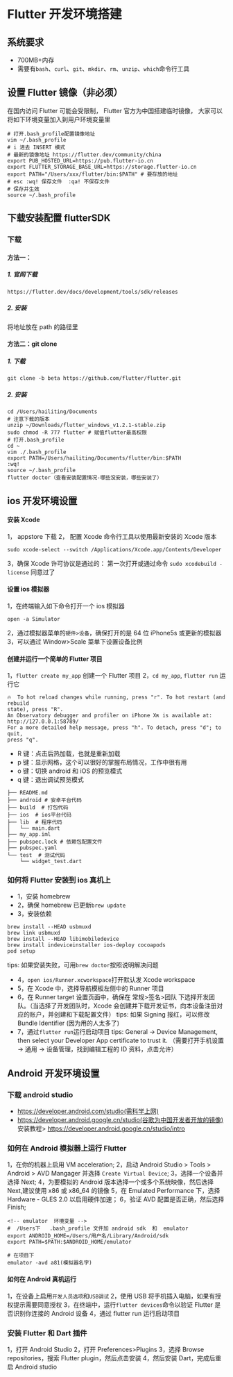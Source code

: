 # Flutter 开发环境搭建

## 系统要求

- 700MB+内存
- 需要有`bash`、`curl`、`git`、`mkdir`、`rm`、`unzip`、`which`命令行工具

## 设置 Flutter 镜像（非必须）

在国内访问 Flutter 可能会受限制， Flutter 官方为中国搭建临时镜像， 大家可以将如下环境变量加入到用户环境变量里

```shell
# 打开.bash_profile配置镜像地址
vim ~/.bash_profile
# i 进去 INSERT 模式
# 最新的镜像地址 https://flutter.dev/community/china
export PUB_HOSTED_URL=https://pub.flutter-io.cn
export FLUTTER_STORAGE_BASE_URL=https://storage.flutter-io.cn
export PATH="/Users/xxx/flutter/bin:$PATH" # 要存放的地址
# esc :wq! 保存文件  :qa! 不保存文件
# 保存并生效
source ~/.bash_profile
```

## 下载安装配置 flutterSDK

### 下载

#### 方法一：

##### 1. 官网下载

`https://flutter.dev/docs/development/tools/sdk/releases`

##### 2. 安装

将地址放在 path 的路径里

#### 方法二：git clone

##### 1. 下载

`git clone -b beta https://github.com/flutter/flutter.git`

##### 2. 安装

```shell
cd /Users/hailiting/Documents
# 注意下载的版本
unzip ~/Downloads/flutter_windows_v1.2.1-stable.zip
sudo chmod -R 777 flutter # 赋值flutter最高权限
# 打开.bash_profile
cd ~
vim ./.bash_profile
export PATH=/Users/hailiting/Documents/flutter/bin:$PATH
:wq!
source ~/.bash_profile
flutter doctor（查看安装配置情况-哪些没安装，哪些安装了）
```

## ios 开发环境设置

#### 安装 Xcode

1， appstore 下载
2， 配置 Xcode 命令行工具以使用最新安装的 Xcode 版本

```shell
sudo xcode-select --switch /Applications/Xcode.app/Contents/Developer
```

3，确保 Xcode 许可协议是通过的： 第一次打开或通过命令 `sudo xcodebuild -license` 同意过了

#### 设置 ios 模拟器

1，在终端输入如下命令打开一个 ios 模拟器

```shell
open -a Simulator
```

2，通过模拟器菜单的`硬件>设备`，确保打开的是 64 位 iPhone5s 或更新的模拟器
3，可以通过 Window>Scale 菜单下设置设备比例

#### 创建并运行一个简单的 Flutter 项目

1，`flutter create my_app` 创建一个 Flutter 项目
2，`cd my_app`, `flutter run` 运行它

```shell
🔥  To hot reload changes while running, press "r". To hot restart (and rebuild
state), press "R".
An Observatory debugger and profiler on iPhone Xʀ is available at:
http://127.0.0.1:58789/
For a more detailed help message, press "h". To detach, press "d"; to quit,
press "q".
```

- R 键：点击后热加载，也就是重新加载
- p 键：显示网格，这个可以很好的掌握布局情况，工作中很有用
- o 键：切换 android 和 iOS 的预览模式
- q 键：退出调试预览模式

```shell
├── README.md
├── android # 安卓平台代码
├── build  # 打包代码
├── ios  # ios平台代码
├── lib  # 程序代码
│   └── main.dart
├── my_app.iml
├── pubspec.lock # 依赖包配置文件
├── pubspec.yaml
└── test  # 测试代码
    └── widget_test.dart
```

### 如何将 Flutter 安装到 ios 真机上

- 1，安装 homebrew
- 2，确保 homebrew 已更新`brew update`
- 3，安装依赖

```shell
brew install --HEAD usbmuxd
brew link usbmuxd
brew install --HEAD libimobiledevice
brew install indeviceinstaller ios-deploy cocoapods
pod setup
```

tips: 如果安装失败，可用`brew doctor`按照说明解决问题

- 4，`open ios/Runner.xcworkspace`打开默认发 Xcode workspace
- 5，在 Xcode 中，选择导航模板左侧中的 Runner 项目
- 6，在 Runner target 设置页面中，确保在 常规>签名>团队 下选择开发团队。（当选择了开发团队时，Xcode 会创建并下载开发证书，向本设备注册对应的账户，并创建和下载配置文件）
  tips: 如果 Signing 报红，可以修改 Bundle Identifier (因为用的人太多了)
- 7，通过`flutter run`运行启动项目
  tips: General -> Device Management, then select your Developer App certificate to trust it. （需要打开手机设置 -> 通用 -> 设备管理，找到编辑工程的 ID 资料，点击允许）

## Android 开发环境设置

### 下载 android studio

- https://developer.android.com/studio(需科学上网)
- https://developer.android.google.cn/studio(谷歌为中国开发者开放的镜像)
  安装教程> https://developer.android.google.cn/studio/intro

### 如何在 Android 模拟器上运行 Flutter

1，在你的机器上启用 VM acceleration;
2，启动 Android Studio > Tools > Android > AVD Mangager 并选择 `Create Virtual Device`;
3，选择一个设备并选择 Next;
4，为要模拟的 Android 版本选择一个或多个系统映像，然后选择 Next,建议使用 x86 或 x86_64 的镜像
5，在 Emulated Performance 下，选择 Hardware - GLES 2.0 以启用硬件加速；
6，验证 AVD 配置是否正确，然后选择 Finish;

```
<!-- emulator  环境变量 -->
#  /Users下   .bash_profile 文件加 android sdk  和  emulator
export ANDROID_HOME=/Users/用户名/Library/Android/sdk
export PATH=$PATH:$ANDROID_HOME/emulator

# 在项目下
emulator -avd a81(模拟器名字)
```

#### 如何在 Android 真机运行

1，在设备上启用`开发人员选项`和`USB调试`
2，使用 USB 将手机插入电脑，如果有授权提示需要同意授权
3，在终端中，运行`flutter devices`命令以验证 Flutter 是否识别你连接的 Android 设备
4，通过 flutter run 运行启动项目

### 安装 Flutter 和 Dart 插件

1，打开 Android Studio
2，打开 Preferences>Plugins
3，选择 Browse repositories，搜索 Flutter plugin，然后点击安装
4，然后安装 Dart，完成后重启 Android studio
